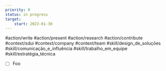 ```yaml
---
priority: 0
status: in progress
target: 
    start: 2023-01-30
---
```

#action/write #action/present #action/research #action/contribute
#context/sdui #context/company #context/team
#skill/design_de_soluções #skill/comunicação_e_influência #skill/trabalho_em_equipe #skill/estratégia_técnica

- [ ] Foo